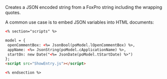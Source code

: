 ﻿Creates a JSON encoded string from a FoxPro string including the wrapping quotes.A common use case is to embed JSON variables into HTML documents:```html<% section="scripts" %>model = { openCommentBox: <%= JsonBool(poModel.lOpenCommentBox) %>, appName: <%= JsonString(poModel.cApplicationName) %>, startOn: new Date("<%= JsonDate(poModel.tStartDate) %>")};<script src="ShowEntry.js"></script><% endsection %>```